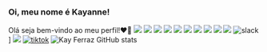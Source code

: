 ### Oi, meu nome é Kayanne! 
Olá seja bem-vindo ao meu perfil!❤️‍🔥
	![](https://img.shields.io/badge/JavaScript-F7DF1E?style=for-the-badge&logo=javascript&logoColor=black)
        ![](https://img.shields.io/badge/CSS-239120?&style=for-the-badge&logo=css3&logoColor=black)
        ![](https://img.shields.io/badge/HTML-239120?style=for-the-badge&logo=html5&logoColor=black)
        ![](https://img.shields.io/badge/TypeScript-007ACC?style=for-the-badge&logo=typescript&logoColor=white)
        ![](https://img.shields.io/badge/C-00599C?style=for-the-badge&logo=c&logoColor=white)
        ![](https://img.shields.io/badge/React-20232A?style=for-the-badge&logo=react&logoColor=61DAFB)
        ![](https://img.shields.io/badge/Tailwind_CSS-38B2AC?style=for-the-badge&logo=tailwind-css&logoColor=white)
        ![](https://img.shields.io/badge/Khan%20Academy-14BF96?style=for-the-badge&logo=Khan%20Academy&logoColor=white)
	![](https://img.shields.io/badge/Codecademy-FFF0E5?style=for-the-badge&logo=codecademy&logoColor=303347)
	![](https://img.shields.io/badge/Udemy-EC5252?style=for-the-badge&logo=Udemy&logoColor=white)
	![slack](https://img.shields.io/badge/Slack-4A154B?style=for-the-badge&logo=slack&logoColor=white)]
	![](https://img.shields.io/badge/Discord-7289DA?style=for-the-badge&logo=discord&logoColor=white)
	[![tiktok](https://img.shields.io/badge/TikTok-000000?style=for-the-badge&logo=tiktok&logoColor=white)](https://www.tiktok.com/@a_ferrazz)
	![Kay Ferraz GitHub stats](https://github-readme-stats.vercel.app/api?username=KayFerraz&theme=dracula&show_icons=true) 
	 
